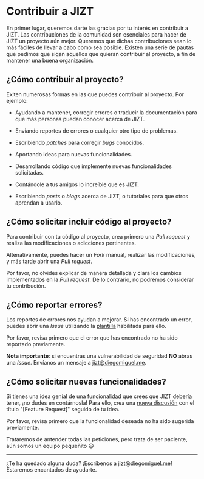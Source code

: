 # Contribuir a JIZT

En primer lugar, queremos darte las gracias por tu interés en
contribuir a JIZT. Las contribuciones de la comunidad son esenciales
para hacer de JIZT un proyecto aún mejor. Queremos que dichas
contribuciones sean lo más fáciles de llevar a cabo como sea posible.
Existen una serie de pautas que pedimos que sigan aquellos que quieran
contribuir al proyecto, a fin de mantener una buena organización.

## ¿Cómo contribuir al proyecto?


Exiten numerosas formas en las que puedes contribuir al proyecto. Por
ejemplo:

- Ayudando a mantener, corregir errores o traducir la documentación para
que más personas puedan conocer acerca de JIZT.

- Enviando reportes de errores o cualquier otro tipo de problemas.

- Escribiendo _patches_ para corregir _bugs_ conocidos.

- Aportando ideas para nuevas funcionalidades.

- Desarrollando código que implemente nuevas funcionalidades solicitadas.

- Contándole a tus amigos lo increíble que es JIZT.

- Escribiendo _posts_ o _blogs_ acerca de JIZT, o tutoriales para que otros
aprendan a usarlo.


## ¿Cómo solicitar incluir código al proyecto?

Para contribuir con tu código al proyecto, crea primero una _Pull request_ y
realiza las modificaciones o adicciones pertinentes.

Altenativamente, puedes hacer un _Fork_ manual, realizar las modificaciones,
y más tarde abrir una _Pull request_.

Por favor, no olvides explicar de manera detallada y clara los cambios
implementados en la _Pull request_. De lo contrario, no podremos considerar
tu contribución.

## ¿Cómo reportar errores?

Los reportes de errores nos ayudan a mejorar. Si has encontrado un error,
puedes abrir una _Issue_ utilizando la
[plantilla](https://github.com/dmlls/jizt/issues/new?assignees=&labels=bug&template=reportar-error.md&title=)
habilitada para ello.

Por favor, revisa primero que el error que has encontrado no ha sido
reportado previamente.

**Nota importante**: si encuentras una vulnerabilidad de seguridad **NO**
abras una _Issue_. Envíanos un mensaje a
[jizt@diegomiguel.me](mailto:jizt@diegomiguel.me).


## ¿Cómo solicitar nuevas funcionalidades?

Si tienes una idea genial de una funcionalidad que crees que JIZT debería
tener, ¡no dudes en contárnosla! Para ello, crea una
[nueva discusión](https://github.com/dmlls/jizt/discussions/new) con el
título "[Feature Request]" seguido de tu idea.

Por favor, revisa primero que la funcionalidad deseada no ha sido sugerida
previamente.

Trataremos de antender todas las peticiones, pero trata de ser paciente,
aún somos un equipo pequeñito 😃

---

¿Te ha quedado alguna duda? ¡Escríbenos a
[jizt@diegomiguel.me](mailto:jizt@diegomiguel.me)! Estaremos encantados de
ayudarte.
